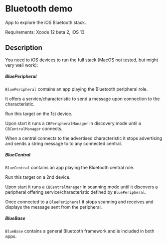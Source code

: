 # Bluetooth demo

App to explore the iOS Bluetooth stack.

Requirements: Xcode 12 beta 2, iOS 13

## Description

You need to iOS devices to run the full stack (MacOS not tested, but might very well work):

##### BluePeripheral

`BluePeripheral` contains an app playing the Bluetooth peripheral role.

It offers a service/characteristic to send a message upon connection to the characteristic.

Run this target on the 1st device. 

Upon start it runs a `CBPeripheralManager`  in discovery mode until a `CBCentralManager` connects. 

When a central connects to the advertised characteristic it stops advertising and sends a string message to to any connected central.

##### BlueCentral

`BlueCentral` contains an app playing the Bluetooth central role.

Run this target on a 2nd device.

Upon start it runs a `CBCentralManager` in scanning mode until it discovers a peripheral offering service/characteristic defined by `BluePeripheral`.

Once connected to a `BluePeripheral` it stops scanning and receives and displays the message sent from  the peripheral.

##### BlueBase

`BlueBase` contains a general Bluetooth framework and is included in both apps.

